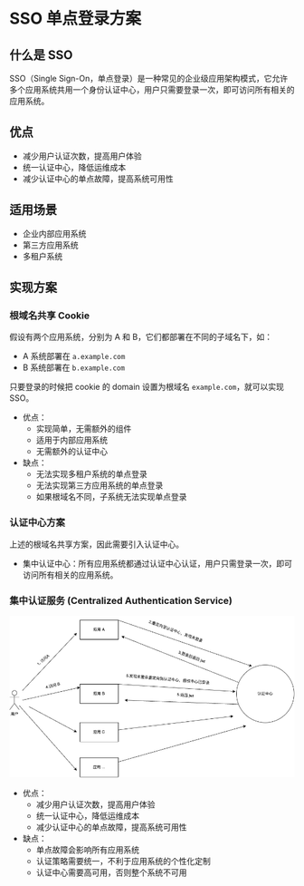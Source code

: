 # SSO 单点登录方案



## 什么是 SSO

SSO（Single Sign-On，单点登录）是一种常见的企业级应用架构模式，它允许多个应用系统共用一个身份认证中心，用户只需要登录一次，即可访问所有相关的应用系统。

## 优点

- 减少用户认证次数，提高用户体验
- 统一认证中心，降低运维成本
- 减少认证中心的单点故障，提高系统可用性




## 适用场景

- 企业内部应用系统
- 第三方应用系统
- 多租户系统
  
## 实现方案

### 根域名共享 Cookie


假设有两个应用系统，分别为 A 和 B，它们都部署在不同的子域名下，如：

- A 系统部署在 `a.example.com`
- B 系统部署在 `b.example.com`

只要登录的时候把 cookie 的 domain 设置为根域名 `example.com`，就可以实现 SSO。

- 优点： 
  - 实现简单，无需额外的组件
  - 适用于内部应用系统
  - 无需额外的认证中心
- 缺点： 
  - 无法实现多租户系统的单点登录
  - 无法实现第三方应用系统的单点登录
  - 如果根域名不同，子系统无法实现单点登录



### 认证中心方案

上述的根域名共享方案，因此需要引入认证中心。

- 集中认证中心：所有应用系统都通过认证中心认证，用户只需登录一次，即可访问所有相关的应用系统。

### 集中认证服务 (Centralized Authentication Service)

![](./images/sso认证中心.drawio.png)

- 优点： 
  - 减少用户认证次数，提高用户体验
  - 统一认证中心，降低运维成本
  - 减少认证中心的单点故障，提高系统可用性
- 缺点： 
  - 单点故障会影响所有应用系统
  - 认证策略需要统一，不利于应用系统的个性化定制
  - 认证中心需要高可用，否则整个系统不可用










